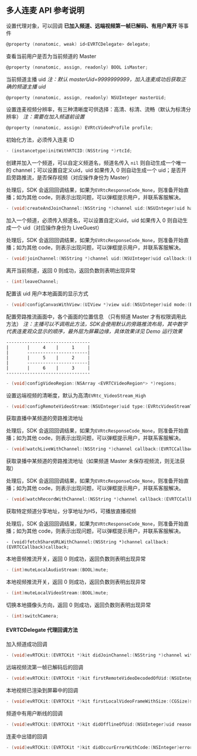 ## 多人连麦 API 参考说明

设置代理对象，可以回调 **已加入频道、远端视频第一帧已解码、有用户离开** 等事件

```objective-c
@property (nonatomic, weak) id<EVRTCDelegate> delegate;
```

查看当前用户是否为当前频道的 Master

```objective-c
@property (nonatomic, assign, readonly) BOOL isMaster;
```

当前频道主播 uid
*注：默认 masterUid=9999999999，加入连麦成功后获取正确的频道主播 uid*

```objective-c
@property (nonatomic, assign, readonly) NSUInteger masterUid;
```

设置连麦视频分辨率，有三种清晰度可供选择：高清、标清、流畅（默认为标清分辨率）
*注：需要在加入频道前设置*

```objective-c
@property (nonatomic, assign) EVRtcVideoProfile profile;
```

初始化方法，必须传入连麦 ID

```objective-c
- (instancetype)initWithRTCID:(NSString *)rtcId;
```

创建并加入一个频道，可以自定义频道名，频道名传入 `nil` 则自动生成一个唯一的 channel；可以设置自定义uid，uid 如果传入 0 则自动生成一个 uid；是否开启旁路推流，是否保存视频（对应操作身份为 Master）

处理后，SDK 会返回回调结果，如果为`EVRtcResponseCode_None`，则准备开始直播；如为其他 code，则表示出现问题，可以弹框提示用户，并联系客服解决。

```objective-c
- (void)createAndJoinChannel:(NSString *)channel uid:(NSUInteger)uid hasPublisher:(BOOL)hasPublisher record:(BOOL)record callback:(EVRTCCallback)callback;
```

加入一个频道，必须传入频道名，可以设置自定义uid，uid 如果传入 0 则自动生成一个 uid（对应操作身份为 LiveGuest）

处理后，SDK 会返回回调结果，如果为`EVRtcResponseCode_None`，则准备开始直播；如为其他 code，则表示出现问题，可以弹框提示用户，并联系客服解决。

```objective-c
- (void)joinChannel:(NSString *)channel uid:(NSUInteger)uid callback:(EVRTCCallback)callback;
```

离开当前频道，返回 0 则成功，返回负数则表明出现异常

```objective-c
- (int)leaveChannel;
```

配置该 uid 用户本地画面的显示方式

```objective-c
- (void)configCanvasWithView:(UIView *)view uid:(NSUInteger)uid mode:(EVRtcRenderMode)mode;
```

配置旁路推流画面中，各个画面的位置信息 （只有频道 Master 才有权限调用此方法）
*注：主播可以不调用此方法，SDK会使用默认的旁路推流布局，其中数字代表连麦观众显示的顺序，最外层为屏幕边缘，具体效果详见 Demo 运行效果*

```
--------------------------------
|       |     4    |     1     |
|       -----------------------|
|       |     5    |     2     |
|       -----------------------|
|       |     6    |     3     |
--------------------------------
```
```objective-c
- (void)configVideoRegion:(NSArray <EVRTCVideoRegion*> *)regions;
```

设置远端视频的清晰度，默认为高清`EVRtc_VideoStream_High`

```objective-c
- (void)configRemoteVideoStream:(NSUInteger)uid type:(EVRtcVideoStreamType)streamType;
```

获取直播中某频道的旁路推流地址

处理后，SDK 会返回回调结果，如果为`EVRtcResponseCode_None`，则准备开始直播；如为其他 code，则表示出现问题，可以弹框提示用户，并联系客服解决。

```objective-c
- (void)watchLiveWithChannel:(NSString *)channel callback:(EVRTCCallback)callback;
```

获取录播中某频道的旁路推流地址（如果频道 Master 未保存视频流，则无法获取）

处理后，SDK 会返回回调结果，如果为`EVRtcResponseCode_None`，则准备开始直播；如为其他 code，则表示出现问题，可以弹框提示用户，并联系客服解决。

```objective-c
- (void)watchRecordWithChannel:(NSString *)channel callback:(EVRTCCallback)callback;
```

获取特定频道分享地址，分享地址为H5，可播放直播视频

处理后，SDK 会返回回调结果，如果为`EVRtcResponseCode_None`，则准备开始直播；如为其他 code，则表示出现问题，可以弹框提示用户，并联系客服解决。

```objectvie-c
- (void)fetchShareURLWithChannel:(NSString *)channel callback:(EVRTCCallback)callback;
```

本地音频推流开关，返回 0 则成功，返回负数则表明出现异常

```objective-c
- (int)muteLocalAudioStream:(BOOL)mute;
```
本地视频推流开关，返回 0 则成功，返回负数则表明出现异常

```objective-c
- (int)muteLocalVideoStream:(BOOL)mute;
```

切换本地摄像头方向，返回 0 则成功，返回负数则表明出现异常

```objective-c
- (int)switchCamera;
```

#### EVRTCDelegate 代理回调方法

加入频道成功回调

```objective-c
- (void)evRTCKit:(EVRTCKit *)kit didJoinChannel:(NSString *)channel withUid:(NSUInteger)uid elapsed:(NSInteger)elapsed;
```

远端视频流第一帧已解码后的回调

```objective-c
- (void)evRTCKit:(EVRTCKit *)kit firstRemoteVideoDecodedOfUid:(NSUInteger)uid size:(CGSize)size elapsed:(NSInteger)elapsed;
```

本地视频已渲染到屏幕中的回调

```objective-c
- (void)evRTCKit:(EVRTCKit *)kit firstLocalVideoFrameWithSize:(CGSize)size elapsed:(NSInteger)elapsed;
```

频道中有用户断线的回调

```objective-c
- (void)evRTCKit:(EVRTCKit *)kit didOfflineOfUid:(NSUInteger)uid reason:(EVRtcOfflineReason)reason;
```

连麦中出错的回调

```objective-c
- (void)evRTCKit:(EVRTCKit *)kit didOccurErrorWithCode:(NSInteger)errorCode;
```



